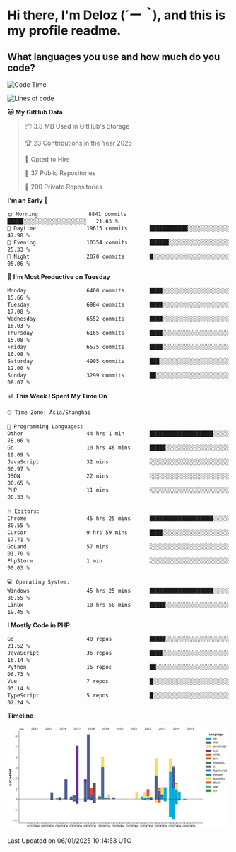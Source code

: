 # **Hi there, I'm Deloz (*´ー｀*), and this is my profile readme.**

## **What languages you use and how much do you code?**

<!--START_SECTION:waka-->
![Code Time](http://img.shields.io/badge/Code%20Time-5%2C441%20hrs%2030%20mins-blue)

![Lines of code](https://img.shields.io/badge/From%20Hello%20World%20I%27ve%20Written-43.6%20million%20lines%20of%20code-blue)

**🐱 My GitHub Data** 

> 📦 3.8 MB Used in GitHub's Storage 
 > 
> 🏆 23 Contributions in the Year 2025
 > 
> 💼 Opted to Hire
 > 
> 📜 37 Public Repositories 
 > 
> 🔑 200 Private Repositories 
 > 
**I'm an Early 🐤** 

```text
🌞 Morning                8841 commits        █████░░░░░░░░░░░░░░░░░░░░   21.63 % 
🌆 Daytime                19615 commits       ████████████░░░░░░░░░░░░░   47.98 % 
🌃 Evening                10354 commits       ██████░░░░░░░░░░░░░░░░░░░   25.33 % 
🌙 Night                  2070 commits        █░░░░░░░░░░░░░░░░░░░░░░░░   05.06 % 
```
📅 **I'm Most Productive on Tuesday** 

```text
Monday                   6400 commits        ████░░░░░░░░░░░░░░░░░░░░░   15.66 % 
Tuesday                  6984 commits        ████░░░░░░░░░░░░░░░░░░░░░   17.08 % 
Wednesday                6552 commits        ████░░░░░░░░░░░░░░░░░░░░░   16.03 % 
Thursday                 6165 commits        ████░░░░░░░░░░░░░░░░░░░░░   15.08 % 
Friday                   6575 commits        ████░░░░░░░░░░░░░░░░░░░░░   16.08 % 
Saturday                 4905 commits        ███░░░░░░░░░░░░░░░░░░░░░░   12.00 % 
Sunday                   3299 commits        ██░░░░░░░░░░░░░░░░░░░░░░░   08.07 % 
```


📊 **This Week I Spent My Time On** 

```text
🕑︎ Time Zone: Asia/Shanghai

💬 Programming Languages: 
Other                    44 hrs 1 min        ████████████████████░░░░░   78.06 % 
Go                       10 hrs 46 mins      █████░░░░░░░░░░░░░░░░░░░░   19.09 % 
JavaScript               32 mins             ░░░░░░░░░░░░░░░░░░░░░░░░░   00.97 % 
JSON                     22 mins             ░░░░░░░░░░░░░░░░░░░░░░░░░   00.65 % 
PHP                      11 mins             ░░░░░░░░░░░░░░░░░░░░░░░░░   00.33 % 

🔥 Editors: 
Chrome                   45 hrs 25 mins      ████████████████████░░░░░   80.55 % 
Cursor                   9 hrs 59 mins       ████░░░░░░░░░░░░░░░░░░░░░   17.71 % 
GoLand                   57 mins             ░░░░░░░░░░░░░░░░░░░░░░░░░   01.70 % 
PhpStorm                 1 min               ░░░░░░░░░░░░░░░░░░░░░░░░░   00.03 % 

💻 Operating System: 
Windows                  45 hrs 25 mins      ████████████████████░░░░░   80.55 % 
Linux                    10 hrs 58 mins      █████░░░░░░░░░░░░░░░░░░░░   19.45 % 
```

**I Mostly Code in PHP** 

```text
Go                       48 repos            █████░░░░░░░░░░░░░░░░░░░░   21.52 % 
JavaScript               36 repos            ████░░░░░░░░░░░░░░░░░░░░░   16.14 % 
Python                   15 repos            ██░░░░░░░░░░░░░░░░░░░░░░░   06.73 % 
Vue                      7 repos             █░░░░░░░░░░░░░░░░░░░░░░░░   03.14 % 
TypeScript               5 repos             █░░░░░░░░░░░░░░░░░░░░░░░░   02.24 % 
```



**Timeline**

![Lines of Code chart](https://raw.githubusercontent.com/deloz/deloz/main/assets/bar_graph.png)


 Last Updated on 06/01/2025 10:14:53 UTC
<!--END_SECTION:waka-->

